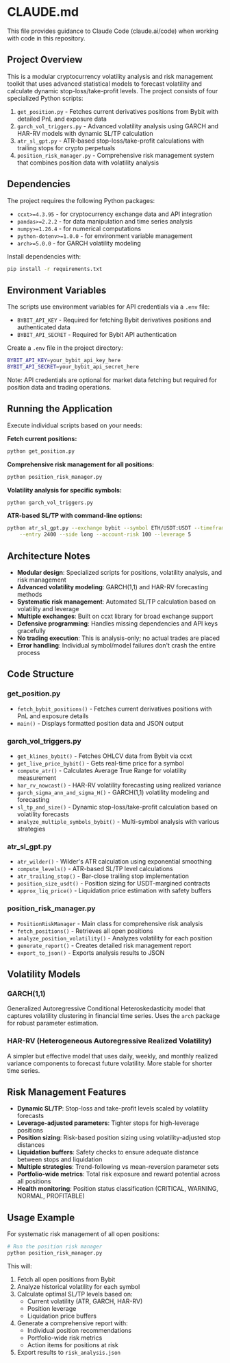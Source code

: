 # CLAUDE.md

This file provides guidance to Claude Code (claude.ai/code) when working with code in this repository.

## Project Overview

This is a modular cryptocurrency volatility analysis and risk management toolkit that uses advanced statistical models to forecast volatility and calculate dynamic stop-loss/take-profit levels. The project consists of four specialized Python scripts:

1. `get_position.py` - Fetches current derivatives positions from Bybit with detailed PnL and exposure data
2. `garch_vol_triggers.py` - Advanced volatility analysis using GARCH and HAR-RV models with dynamic SL/TP calculation
3. `atr_sl_gpt.py` - ATR-based stop-loss/take-profit calculations with trailing stops for crypto perpetuals
4. `position_risk_manager.py` - Comprehensive risk management system that combines position data with volatility analysis

## Dependencies

The project requires the following Python packages:
- `ccxt>=4.3.95` - for cryptocurrency exchange data and API integration
- `pandas>=2.2.2` - for data manipulation and time series analysis
- `numpy>=1.26.4` - for numerical computations
- `python-dotenv>=1.0.0` - for environment variable management
- `arch>=5.0.0` - for GARCH volatility modeling

Install dependencies with:
```bash
pip install -r requirements.txt
```

## Environment Variables

The scripts use environment variables for API credentials via a `.env` file:
- `BYBIT_API_KEY` - Required for fetching Bybit derivatives positions and authenticated data
- `BYBIT_API_SECRET` - Required for Bybit API authentication

Create a `.env` file in the project directory:
```bash
BYBIT_API_KEY=your_bybit_api_key_here
BYBIT_API_SECRET=your_bybit_api_secret_here
```

Note: API credentials are optional for market data fetching but required for position data and trading operations.

## Running the Application

Execute individual scripts based on your needs:

**Fetch current positions:**
```bash
python get_position.py
```

**Comprehensive risk management for all positions:**
```bash
python position_risk_manager.py
```

**Volatility analysis for specific symbols:**
```bash
python garch_vol_triggers.py
```

**ATR-based SL/TP with command-line options:**
```bash
python atr_sl_gpt.py --exchange bybit --symbol ETH/USDT:USDT --timeframe 4h \
    --entry 2400 --side long --account-risk 100 --leverage 5
```

## Architecture Notes

- **Modular design**: Specialized scripts for positions, volatility analysis, and risk management
- **Advanced volatility modeling**: GARCH(1,1) and HAR-RV forecasting methods
- **Systematic risk management**: Automated SL/TP calculation based on volatility and leverage
- **Multiple exchanges**: Built on ccxt library for broad exchange support
- **Defensive programming**: Handles missing dependencies and API keys gracefully
- **No trading execution**: This is analysis-only; no actual trades are placed
- **Error handling**: Individual symbol/model failures don't crash the entire process

## Code Structure

### get_position.py
- `fetch_bybit_positions()` - Fetches current derivatives positions with PnL and exposure details
- `main()` - Displays formatted position data and JSON output

### garch_vol_triggers.py
- `get_klines_bybit()` - Fetches OHLCV data from Bybit via ccxt
- `get_live_price_bybit()` - Gets real-time price for a symbol
- `compute_atr()` - Calculates Average True Range for volatility measurement
- `har_rv_nowcast()` - HAR-RV volatility forecasting using realized variance
- `garch_sigma_ann_and_sigma_H()` - GARCH(1,1) volatility modeling and forecasting
- `sl_tp_and_size()` - Dynamic stop-loss/take-profit calculation based on volatility forecasts
- `analyze_multiple_symbols_bybit()` - Multi-symbol analysis with various strategies

### atr_sl_gpt.py
- `atr_wilder()` - Wilder's ATR calculation using exponential smoothing
- `compute_levels()` - ATR-based SL/TP level calculations
- `atr_trailing_stop()` - Bar-close trailing stop implementation
- `position_size_usdt()` - Position sizing for USDT-margined contracts
- `approx_liq_price()` - Liquidation price estimation with safety buffers

### position_risk_manager.py
- `PositionRiskManager` - Main class for comprehensive risk analysis
- `fetch_positions()` - Retrieves all open positions
- `analyze_position_volatility()` - Analyzes volatility for each position
- `generate_report()` - Creates detailed risk management report
- `export_to_json()` - Exports analysis results to JSON

## Volatility Models

### GARCH(1,1)
Generalized Autoregressive Conditional Heteroskedasticity model that captures volatility clustering in financial time series. Uses the `arch` package for robust parameter estimation.

### HAR-RV (Heterogeneous Autoregressive Realized Volatility)
A simpler but effective model that uses daily, weekly, and monthly realized variance components to forecast future volatility. More stable for shorter time series.

## Risk Management Features

- **Dynamic SL/TP**: Stop-loss and take-profit levels scaled by volatility forecasts
- **Leverage-adjusted parameters**: Tighter stops for high-leverage positions
- **Position sizing**: Risk-based position sizing using volatility-adjusted stop distances
- **Liquidation buffers**: Safety checks to ensure adequate distance between stops and liquidation
- **Multiple strategies**: Trend-following vs mean-reversion parameter sets
- **Portfolio-wide metrics**: Total risk exposure and reward potential across all positions
- **Health monitoring**: Position status classification (CRITICAL, WARNING, NORMAL, PROFITABLE)

## Usage Example

For systematic risk management of all open positions:

```bash
# Run the position risk manager
python position_risk_manager.py
```

This will:
1. Fetch all open positions from Bybit
2. Analyze historical volatility for each symbol
3. Calculate optimal SL/TP levels based on:
   - Current volatility (ATR, GARCH, HAR-RV)
   - Position leverage
   - Liquidation price buffers
4. Generate a comprehensive report with:
   - Individual position recommendations
   - Portfolio-wide risk metrics
   - Action items for positions at risk
5. Export results to `risk_analysis.json`